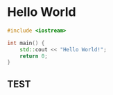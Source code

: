 # Hello World 
```cpp
#include <iostream>

int main() {
    std::cout << "Hello World!";
    return 0;
}
```

## TEST